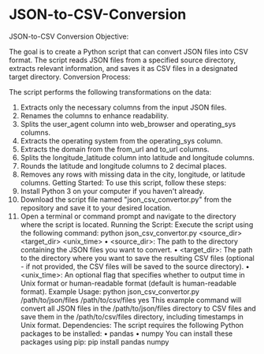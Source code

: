 # JSON-to-CSV-Conversion


JSON-to-CSV Conversion Objective: 

The goal is to create a Python script that can convert JSON files into CSV format. The script reads JSON files from a specified source directory, extracts relevant information, and saves it as CSV files in a designated target directory.
Conversion Process: 

The script performs the following transformations on the data:
1.	Extracts only the necessary columns from the input JSON files.
2.	Renames the columns to enhance readability.
3.	Splits the user_agent column into web_browser and operating_sys columns.
4.	Extracts the operating system from the operating_sys column.
5.	Extracts the domain from the from_url and to_url columns.
6.	Splits the longitude_latitude column into latitude and longitude columns.
7.	Rounds the latitude and longitude columns to 2 decimal places.
8.	Removes any rows with missing data in the city, longitude, or latitude columns.
Getting Started: To use this script, follow these steps:
1.	Install Python 3 on your computer if you haven't already.
2.	Download the script file named "json_csv_convertor.py" from the repository and save it to your desired location.
3.	Open a terminal or command prompt and navigate to the directory where the script is located.
Running the Script: 
Execute the script using the following command: python json_csv_convertor.py <source_dir> <target_dir> <unix_time>
•	<source_dir>: The path to the directory containing the JSON files you want to convert.
•	<target_dir>: The path to the directory where you want to save the resulting CSV files (optional - if not provided, the CSV files will be saved to the source directory).
•	<unix_time>: An optional flag that specifies whether to output time in Unix format or human-readable format (default is human-readable format).
Example Usage: python json_csv_convertor.py /path/to/json/files /path/to/csv/files yes This example command will convert all JSON files in the /path/to/json/files directory to CSV files and save them in the /path/to/csv/files directory, including timestamps in Unix format.
Dependencies: 
The script requires the following Python packages to be installed:
•	pandas
•	numpy
You can install these packages using pip: pip install pandas numpy

